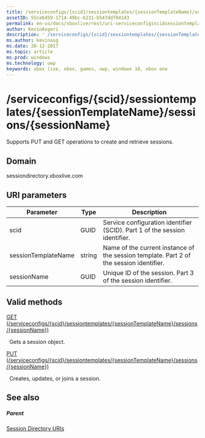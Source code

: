 ```yaml
---
title: /serviceconfigs/{scid}/sessiontemplates/{sessionTemplateName}/sessions/{sessionName}
assetID: 55ce6459-1714-49bc-6231-b547ddf04143
permalink: en-us/docs/xboxlive/rest/uri-serviceconfigsscidsessiontemplatessessiontemplatenamesessionssessionname.html
author: KevinAsgari
description: ' /serviceconfigs/{scid}/sessiontemplates/{sessionTemplateName}/sessions/{sessionName}'
ms.author: kevinasg
ms.date: 20-12-2017
ms.topic: article
ms.prod: windows
ms.technology: uwp
keywords: xbox live, xbox, games, uwp, windows 10, xbox one
---
```



# /serviceconfigs/{scid}/sessiontemplates/{sessionTemplateName}/sessions/{sessionName}
Supports PUT and GET operations to create and retrieve sessions.
<a id="ID4EO"></a>


## Domain
sessiondirectory.xboxlive.com  
<a id="ID4ET"></a>


## URI parameters

| Parameter| Type| Description|
| --- | --- | --- |
| scid| GUID| Service configuration identifier (SCID). Part 1 of the session identifier.|
| sessionTemplateName| string| Name of the current instance of the session template. Part 2 of the session identifier.|
| sessionName| GUID| Unique ID of the session. Part 3 of the session identifier.| 

<a id="ID4EBC"></a>


## Valid methods

[GET (/serviceconfigs/{scid}/sessiontemplates/{sessionTemplateName}/sessions/{sessionName})](uri-serviceconfigsscidsessiontemplatessessiontemplatenamesessionssessionnameget.md)

&nbsp;&nbsp;Gets a session object.

[PUT (/serviceconfigs/{scid}/sessiontemplates/{sessionTemplateName}/sessions/{sessionName})](uri-serviceconfigsscidsessiontemplatessessiontemplatenamesessionssessionnameput.md)

&nbsp;&nbsp;Creates, updates, or joins a session.

<a id="ID4EOC"></a>


## See also

<a id="ID4EQC"></a>


##### Parent

[Session Directory URIs](atoc-reference-sessiondirectory.md)
